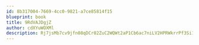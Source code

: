 ```yaml
---
id: 8b317004-7669-4cc0-9821-a7ce85814f15
blueprint: book
title: 9RdVAJDgjZ
author: cdXYuWOXMl
description: Rj7jsMb7cv9jfn08qDCr02ZuC2WQWt2aP1Cb6ac7niLV2HPRWkrrPf3Si1vX4jDk10SNfm2upDMwRvlcLaKyG5lFdrLbjsRVZimQ
---
```

